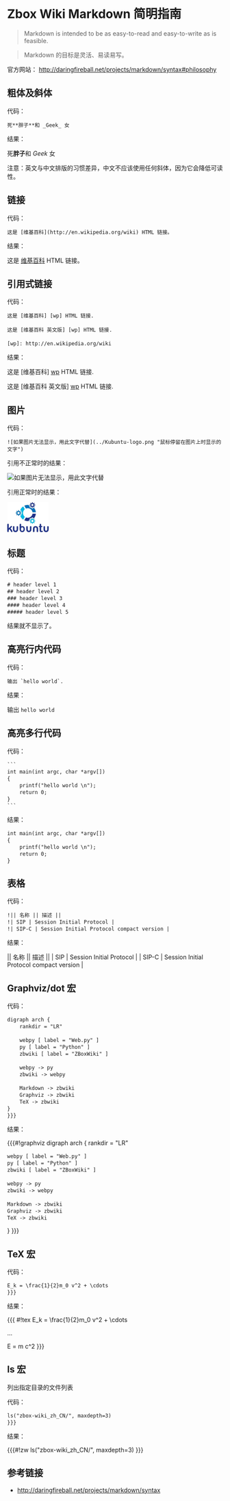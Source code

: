 # Zbox Wiki Markdown 简明指南

> Markdown is intended to be as easy-to-read and easy-to-write as is feasible.

> Markdown 的目标是灵活、易读易写。

官方网站： http://daringfireball.net/projects/markdown/syntax#philosophy


## 粗体及斜体

代码：

    死**胖子**和 _Geek_ 女


结果：

死**胖子**和 _Geek_ 女


注意：英文与中文排版的习惯差异，中文不应该使用任何斜体，因为它会降低可读性。


## 链接

代码：

```
这是 [维基百科](http://en.wikipedia.org/wiki) HTML 链接。
```


结果：

这是 [维基百科](http://en.wikipedia.org/wiki) HTML 链接。


## 引用式链接

代码：

```
这是 [维基百科] [wp] HTML 链接.

这是 [维基百科 英文版] [wp] HTML 链接.

[wp]: http://en.wikipedia.org/wiki
```


结果：

这是 [维基百科] [wp] HTML 链接.

这是 [维基百科 英文版] [wp] HTML 链接.

[wp]: http://en.wikipedia.org/wiki


## 图片

代码：

```
![如果图片无法显示，用此文字代替](../Kubuntu-logo.png "鼠标停留在图片上时显示的文字")
```


引用不正常时的结果：

![如果图片无法显示，用此文字代替](../Kubuntu-logo-not-exists.png "鼠标停留在图片上时显示的文字")


引用正常时的结果：

![如果图片无法显示，用此文字代替](../Kubuntu-logo.png "鼠标停留在图片上时显示的文字")


## 标题

代码：

```
# header level 1
## header level 2
### header level 3
#### header level 4
##### header level 5
```

结果就不显示了。


## 高亮行内代码


代码：

```
输出 `hello world`.
```


结果：

输出 `hello world`


## 高亮多行代码

代码：

    ```
    int main(int argc, char *argv[])
    {
        printf("hello world \n");
        return 0;
    }
    ```
      
结果：

```
int main(int argc, char *argv[])
{
    printf("hello world \n");
    return 0;
}
```


## 表格

代码：

```
!|| 名称 || 描述 ||
!| SIP | Session Initial Protocol |
!| SIP-C | Session Initial Protocol compact version |
```

结果：

|| 名称 || 描述 ||
| SIP | Session Initial Protocol |
| SIP-C | Session Initial Protocol compact version |


## Graphviz/dot 宏

代码：

```{{{#!graphviz
digraph arch {
    rankdir = "LR"

    webpy [ label = "Web.py" ]
    py [ label = "Python" ]
    zbwiki [ label = "ZBoxWiki" ]

    webpy -> py
    zbwiki -> webpy
    
    Markdown -> zbwiki
    Graphviz -> zbwiki
    TeX -> zbwiki
}
}}}
```

结果：

{{{#!graphviz
digraph arch {
    rankdir = "LR"

    webpy [ label = "Web.py" ]
    py [ label = "Python" ]
    zbwiki [ label = "ZBoxWiki" ]

    webpy -> py
    zbwiki -> webpy
    
    Markdown -> zbwiki
    Graphviz -> zbwiki
    TeX -> zbwiki
}
}}}



## TeX 宏

代码：

```{{{#!tex
E_k = \frac{1}{2}m_0 v^2 + \cdots
}}}
```


结果：

{{{
#!tex
E_k = \frac{1}{2}m_0 v^2 + \cdots

...

E = m c^2
}}}


## ls 宏

列出指定目录的文件列表

代码：

```{{{#!zw
ls("zbox-wiki_zh_CN/", maxdepth=3)
}}}
```

结果：

{{{#!zw
ls("zbox-wiki_zh_CN/", maxdepth=3)
}}}


## 参考链接

 - http://daringfireball.net/projects/markdown/syntax



